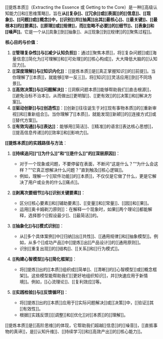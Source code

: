 [[提炼本质]]（Extracting the Essence 或 Getting to the Core）是一种[[高级认知能力]]和[[思维策略]]，旨在**从[[复杂]]、[[冗余]]或[[表面]]的[[信息]]、[[现象]]、[[问题]]或[[概念]]中，[[识别]]并[[抽离]]出其[[最核心]]、[[最关键]]、[[最根本]]的[[要素]]、[[原理]]或[[规律]]，而[[忽略不必要]]的[[细节]]、[[表象]]和[[噪声]]**。它是一个从[[具象]]到[[抽象]]、从[[现象]]到[[规律]]的[[聚焦过程]]。

**核心目的与价值**：

1.  **[[管理复杂性]]与[[减少认知负担]]**：通过[[聚焦本质]]，将[[复杂问题]]或[[海量信息]]简化为[[可理解]]和[[可处理]]的[[核心构成]]，大大降低大脑的[[认知压力]]。
2.  **[[深度理解]]与[[知识内化]]**：[[提炼本质]]是[[真正掌握知识]]的[[前提]]。当你理解了[[本质]]，就能够[[举一反三]]，将[[知识]][[灵活应用]]到[[不同场景]]。
3.  **[[高效决策]]与[[问题解决]]**：[[洞察问题本质]]能够帮助我们[[直击根源]]，[[避免治标不治本]]，从而做出[[更明智]]、[[更有效]]的[[决策]]和[[解决方案]]。
4.  **[[驱动创新]]与[[创造性]]**：[[创新]]往往诞生于对[[现有事物本质]]的[[重新审视]]和[[重新组合]]。当你理解了[[本质]]，就能发现[[新颖]]的[[连接方式]]或[[替代方案]]。
5.  **[[有效沟通]]与[[表达]]**：能够用[[简洁]]、[[精准]]的语言[[表达核心思想]]，[[提高信息传递]]的[[效率]]和[[影响力]]。

**[[提炼本质]]的实践路径与方法**：

1.  **[[持续追问]]“[[为什么]]”和“[[是什么]]”的[[深层原因]]**：
    *   对于一个现象或问题，不要停留在表面，不断问“这是什么？”“为什么会这样？”“它真正想解决什么问题？”直到触及[[核心逻辑]]。
    *   例如，理解一个[[软件功能]]的[[本质]]，不仅仅是它做了什么，更是它解决了用户或业务的什么[[痛点]]。

2.  **[[剥离次要细节]]与[[识别关键要素]]**：
    *   区分[[核心要素]]和[[辅助要素]]、[[变量]]和[[常量]]、[[因]]和[[果]]。
    *   运用[[奥卡姆剃刀原则]]：在解释一个现象时，如果[[两个理论]]都能解释，选择那个[[假设最少]]、[[最简洁]]的。

3.  **[[抽象化]]与[[模式识别]]**：
    *   从[[多个具体案例]]中[[归纳]]出[[共性]]、[[通用规律]]和[[抽象模型]]。例如，从多个[[成功产品]]中[[提炼]]出[[产品设计]]的[[通用原则]]。
    *   识别[[重复出现]]的[[结构]]、[[关系]]和[[行为模式]]。

4.  **[[构建心智模型]]与[[简化框架]]**：
    *   将[[提炼]]出的[[本质]]组织成[[简单]]、[[清晰]]的[[心智模型]]或[[概念框架]]。这些模型能帮助我们[[更好地组织知识]]，并[[快速应用于新情境]]。例如，[[心流理论]]、[[复利效应]]等。

5.  **[[实践检验]]与[[反馈循环]]**：
    *   将[[提炼]]出的[[本质]]应用于[[实际问题解决]]或[[决策]]中，[[验证]]其[[有效性]]。
    *   根据[[实践反馈]][[调整]]和[[优化]]对[[本质]]的[[理解]]。

[[提炼本质]]是[[高阶思维]]的体现，它帮助我们超越[[信息]]的[[噪音]]，[[直抵事物的真谛]]，是[[认知升维]]、[[持续学习]]和[[高效产出]]的[[核心能力]]。